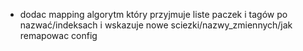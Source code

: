 




- dodac mapping algorytm który przyjmuje liste paczek i tagów po nazwać/indeksach i wskazuje nowe sciezki/nazwy_zmiennych/jak remapowac config

